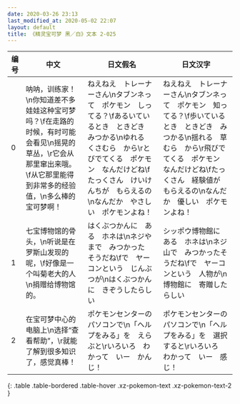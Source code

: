 ```yaml
---
date: 2020-03-26 23:13
last_modified_at: 2020-05-02 22:07
layout: default
title: 《精灵宝可梦 黑／白》文本 2-025
---
```

| 编号 | 中文 | 日文假名 | 日文汉字 |
| ---- | ---- | ---- | --- |
| 0 | 呐呐，训练家！\n你知道差不多娃娃这种宝可梦吗？\f在走路的时候，有时可能会看见\n摇晃的草丛，\r它会从那里窜出来哦。\f从它那里能得到非常多的经验值，\n多么棒的宝可梦啊！ | ねえねえ　トレーナーさん\nタブンネって　ポケモン　しってる？\fあるいているとき　ときどき　みつかる\nゆれる　くさむら　から\rとびでてくる　ポケモン　なんだけどね\fたっくさん　けいけんちが　もらえるの\nなんだか　やさしい　ポケモンよね！ | ねえねえ　トレーナーさん\nタブンネって　ポケモン　知ってる？\f歩いているとき　ときどき　みつかる\n揺れる　草むら　から\r飛びでてくる　ポケモン　なんだけどね\fたっくさん　経験値が　もらえるの\nなんだか　優しい　ポケモンよね！ |
| 1 | 七宝博物馆的骨头，\n听说是在罗斯山发现的呢，\f好像是一个叫菊老大的人\n捐赠给博物馆的。 | はくぶつかんに　ある　ホネは\nネジやまで　みつかった　そうだね\fで　ヤーコンという　じんぶつが\nはくぶつかんに　きぞうしたらしい | シッポウ博物館に　ある　ホネは\nネジ山で　みつかったそうだね\fで　ヤーコンという　人物が\n博物館に　寄贈したらしい |
| 2 | 在宝可梦中心的电脑上\n选择“查看帮助”，\r就能了解到很多知识了，感觉真棒！ | ポケモンセンターの　パソコンで\n「ヘルプをみる」を　えらぶと\rいろいろ　わかって　いー　かんじ！ | ポケモンセンターの　パソコンで\n「ヘルプをみる」を　選択すると\rいろいろ　わかって　いー　感じ！ |
{: .table .table-bordered .table-hover .xz-pokemon-text .xz-pokemon-text-2 }